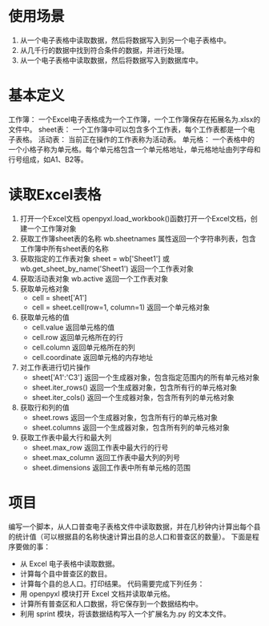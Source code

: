 # 使用场景
1. 从一个电子表格中读取数据，然后将数据写入到另一个电子表格中。
2. 从几千行的数据中找到符合条件的数据，并进行处理。
3. 从一个电子表格中读取数据，然后将数据写入到数据库中。

# 基本定义
工作簿： 一个Excel电子表格成为一个工作簿，一个工作簿保存在拓展名为.xlsx的文件中。
sheet表： 一个工作簿中可以包含多个工作表，每个工作表都是一个电子表格。
活动表： 当前正在操作的工作表称为活动表。
单元格： 一个表格中的一个小格子称为单元格。每个单元格包含一个单元格地址，单元格地址由列字母和行号组成，如A1、B2等。
 
# 读取Excel表格
1. 打开一个Excel文档
    openpyxl.load_workbook()函数打开一个Excel文档，创建一个工作簿对象
2. 获取工作簿sheet表的名称
    wb.sheetnames 属性返回一个字符串列表，包含工作簿中所有sheet表的名称
3. 获取指定的工作表对象
    sheet = wb['Sheet1'] 或 wb.get_sheet_by_name('Sheet1') 返回一个工作表对象
4. 获取活动表对象
    wb.active 返回一个工作表对象
5. 获取单元格对象
    - cell = sheet['A1'] 
    - cell = sheet.cell(row=1, column=1) 返回一个单元格对象
6. 获取单元格的值
    - cell.value 返回单元格的值
    - cell.row 返回单元格所在的行
    - cell.column 返回单元格所在的列
    - cell.coordinate 返回单元格的内存地址
7. 对工作表进行切片操作
    - sheet['A1':'C3'] 返回一个生成器对象，包含指定范围内的所有单元格对象
    - sheet.iter_rows() 返回一个生成器对象，包含所有行的单元格对象
    - sheet.iter_cols() 返回一个生成器对象，包含所有列的单元格对象
8. 获取行和列的值
    - sheet.rows 返回一个生成器对象，包含所有行的单元格对象
    - sheet.columns 返回一个生成器对象，包含所有列的单元格对象
9. 获取工作表中最大行和最大列
    - sheet.max_row 返回工作表中最大行的行号
    - sheet.max_column 返回工作表中最大列的列号
    - sheet.dimensions 返回工作表中所有单元格的范围

# 项目
编写一个脚本，从人口普查电子表格文件中读取数据，并在几秒钟内计算出每个县的统计值（可以根据县的名称快速计算出县的总人口和普查区的数量）。
下面是程序要做的事：
- 从 Excel 电子表格中读取数据。
- 计算每个县中普查区的数目。
- 计算每个县的总人口。打印结果。
代码需要完成下列任务：
- 用 openpyxl 模块打开 Excel 文档并读取单元格。
- 计算所有普查区和人口数据，将它保存到一个数据结构中。
- 利用 sprint 模块，将该数据结构写入一个扩展名为.py 的文本文件。